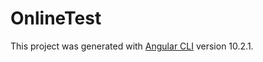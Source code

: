 # OnlineTest

This project was generated with [Angular CLI](https://github.com/angular/angular-cli) version 10.2.1.

